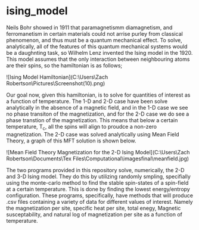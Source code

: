 # ising_model
  Neils Bohr showed in 1911 that paramagnetismm diamagnetism, and ferromanetism in certain materials could not arrise purley from classical phenomenon, and thus must be a quantum mechanical effect. To solve, analytically, all of the features of this quantum mechanical systems would be a daughnting task, so Wilhelm Lenz invented the Ising model in the 1920. This model assumes that the only interaction between neighbouring atoms are their spins, so the hamiltonian is as follows;

![Ising Model Hamiltonian](C:\Users\Zach Robertson\Pictures\Screenshot(10).png)

  Our goal now, given this hamiltonian, is to solve for quantities of interest as a function of temperature. The 1-D and 2-D case have been solve analytically in the absence of a magnetic field, and in the 1-D case we see no phase transiton of the magnetization, and for the 2-D case we do see a phase transtion of the magnetization. This means that below a certain temperature, T<sub>c</sub>, all the spins will align to proudce a non-zero magnetization. The 2-D case was solved analytically using Mean Field Theory, a graph of this MFT solution is shown below.

![Mean Field Theory Magnetization for the 2-D Ising Model](C:\Users\Zach Robertson\Documents\Tex Files\Computational\imagesfinal\meanfield.jpg)

  The two programs provided in this repository solve, numerically, the 2-D and 3-D Ising model. They do this by utilizing randomly smpling, specifially using the monte-carlo method to find the stable spin-states of a spin-field at a certain temperature. This is done by finding the lowest energy/entropy configuration. 
  These programs, specifically, have methods that will produce .csv files containing a variety of data for different values of interest. Namely the magnetization per site, specific heat per site, total enegy, Magnetic susceptability, and natural log of magnetization per site as a function of temperature. 
